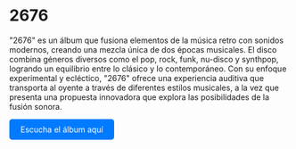 # 2676
"2676" es un álbum que fusiona elementos de la música retro con sonidos modernos, creando una mezcla única de dos épocas musicales. El disco combina géneros diversos como el pop, rock, funk, nu-disco y synthpop, logrando un equilibrio entre lo clásico y lo contemporáneo. Con su enfoque experimental y ecléctico, "2676" ofrece una experiencia auditiva que transporta al oyente a través de diferentes estilos musicales, a la vez que presenta una propuesta innovadora que explora las posibilidades de la fusión sonora.

<a href="(https://dca2107.github.io/2676)" style="display: inline-block; background-color: #007bff; color: white; padding: 10px 20px; text-align: center; text-decoration: none; border-radius: 5px;">Escucha el álbum aquí</a>

